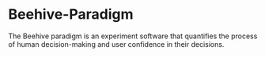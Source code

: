 # Beehive-Paradigm
The Beehive paradigm is an experiment software that quantifies the process of human decision-making and user confidence in their decisions.
